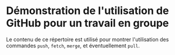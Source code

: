 # Démonstration de l'utilisation de GitHub pour un travail en groupe

Le contenu de ce répertoire est utilisé pour montrer l'utilisation des commandes `push`, `fetch`, `merge`, et éventuellement `pull`.